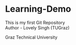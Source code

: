 # Learning-Demo
This is my first Git Repository
<br>
Author - Lovely Singh (TUGraz)

Graz Technical University
